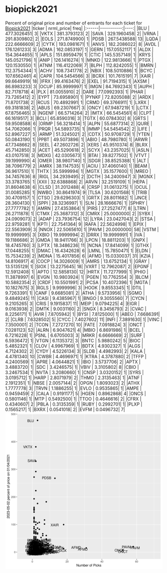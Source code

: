 # biopick2021
Percent of original price and number of entrants for each ticket for [Biopick2021](https://twitter.com/hashtag/Biopick2021)
|ticker |  nrml_price| freq|
|:------|-----------:|----:|
|BLU    | 477.3026451|    3|
|VKTX   | 381.3793123|    2|
|SAVA   | 329.1960458|    2|
|VRNA   | 291.8309802|    2|
|EOLS   | 271.8749900|    1|
|PDSB   | 267.5438588|   13|
|LQDA   | 222.6666609|    2|
|CYTK   | 193.0981671|    1|
|ANVS   | 182.2086022|    8|
|AVDL   | 176.1261233|    3|
|ADMA   | 162.0853197|    1|
|GERN   | 157.0552117|    1|
|ALDX   | 154.3644655|    1|
|APLS   | 151.8959479|    1|
|CTIC   | 145.5357149|    1|
|KRYS   | 145.0521796|    1|
|ANIP   | 126.1416274|    1|
|MNKD   | 122.9813666|    1|
|PTGX   | 120.1530550|    1|
|ATNM   | 116.4122069|    7|
|BLPH   | 112.8242055|    1|
|BMRN   | 112.3754344|    1|
|ACHV   | 108.7341778|    2|
|NBIX   | 108.5010886|    1|
|BCYC   | 107.6562461|    4|
|CAPR   | 104.5454566|    3|
|BCRX   | 101.7615191|    7|
|XAIR   |  99.6649919|   18|
|IFRX   |  99.4163476|    2|
|EXEL   |  91.7194315|    1|
|AXSM   |  86.8983233|    3|
|OCUP   |  85.9999997|    1|
|IMGN   |  84.7692343|    1|
|AUPH   |  82.7178718|    4|
|PLX    |  81.0055910|    2|
|DARE   |  77.0992393|    1|
|PHAR   |  73.7265412|    2|
|EYPT   |  73.6958901|    1|
|PYNKF  |  72.8205088|    2|
|ARDX   |  71.8701738|    2|
|RCUS   |  70.4892991|    1|
|CRMD   |  69.3766911|    1|
|LXRX   |  69.3181838|    2|
|ABUS   |  69.2307667|    3|
|ONCY   |  67.9487219|    1|
|LCTX   |  67.8756465|    3|
|NGENF  |  66.5714264|    2|
|IMTX   |  66.5454561|    6|
|CLPT   |  66.1619517|    3|
|BCLI   |  65.8590316|    3|
|TGTX   |  60.0784302|    8|
|GRTS   |  59.9508588|    6|
|ORMP   |  56.3218414|    1|
|ALPN   |  55.6877314|    2|
|QURE   |  54.7062066|    1|
|PRQR   |  54.5893735|    1|
|IMMP   |  54.5454542|    2|
|LIFE   |  52.8967227|    5|
|ARMP   |  51.3245021|    2|
|CDTX   |  50.9708729|    1|
|YTEN   |  50.0843190|    1|
|PPBT   |  49.5073896|    1|
|ABIO   |  48.7980780|    1|
|ARWR   |  47.7348662|    8|
|SEEL   |  47.2602726|    2|
|XERS   |  45.9510374|    8|
|BLRX   |  45.7142850|    3|
|ACET   |  45.5290618|    2|
|SCYX   |  43.2357025|    1|
|ASLN   |  43.0107518|    3|
|MDXG   |  42.0305673|    1|
|BTAI   |  39.8277502|    1|
|VTVT   |  39.1999990|    4|
|OMER   |  38.9807140|    1|
|SDGR   |  38.8525388|    1|
|ALT    |  38.7096779|    2|
|AMRX   |  38.1147535|    1|
|ACIU   |  37.4060140|    1|
|BEAM   |  36.9617510|    1|
|THTX   |  35.5999994|    1|
|MGTX   |  35.1577600|    1|
|MREO   |  34.7457636|    8|
|RIGL   |  34.2939495|    2|
|DCTH   |  34.2400947|    3|
|MGNX   |  33.3783765|    1|
|XXII   |  32.6388868|    2|
|ARVN   |  32.2519109|    1|
|HEPA   |  31.8604638|    6|
|CLSD   |  31.2012488|    4|
|CRSP   |  31.0613275|    1|
|OCUL   |  31.0085285|    1|
|NWBO   |  30.8641974|    9|
|TLSA   |  30.6201568|    1|
|TRIB   |  30.4709157|    1|
|CTSO   |  29.6296303|    1|
|GRTX   |  28.8011682|    1|
|JNCE   |  28.3604130|    1|
|SPPI   |  28.3236997|    1|
|SLN    |  28.1666676|    1|
|SPHRY  |  27.7777782|    1|
|AMRN   |  27.4353864|    1|
|PIRS   |  27.2527477|    8|
|LTRN   |  26.2711878|    1|
|CTMX   |  25.3687312|    3|
|CMRX   |  25.0000000|    2|
|SYBX   |  24.0909073|    2|
|ADAP   |  23.7936754|   12|
|LYRA   |  23.0427043|    2|
|STSA   |  22.9759281|    1|
|KPTI   |  22.7541364|    9|
|RAFA   |  22.5624998|    1|
|EPIX   |  22.5563909|    3|
|NNOX   |  22.5065610|    1|
|PAVM   |  20.0000000|   58|
|VSTM   |  19.9999995|    3|
|XBIO   |  19.9999994|    2|
|DRRX   |  19.9999991|    1|
|IVA    |  19.1186686|    2|
|GMDA   |  18.9411766|    3|
|LPCN   |  18.8811203|    1|
|GNPX   |  18.4745760|    3|
|LPTX   |  18.3486236|   11|
|NCNA   |  17.8414099|    1|
|GTHX   |  17.0448255|    1|
|DMAC   |  16.4342628|    6|
|LMNL   |  15.7850471|    1|
|ELDN   |  15.7534239|    2|
|MDNA   |  15.4017856|    6|
|AFMD   |  15.0330037|   31|
|KZIA   |  14.8106917|    4|
|COCP   |  14.3026009|    1|
|AMRS   |  13.6752134|    1|
|GRAY   |  13.5135129|    1|
|SIOX   |  13.2275645|   18|
|VXRT   |  12.7962087|    2|
|EPGNF  |  12.5912408|    1|
|APTO   |  12.5858130|   12|
|HRTX   |  11.7277999|    1|
|PHIO   |  11.3878997|    6|
|EVGN   |  10.9803924|    1|
|PGEN   |  10.7762554|    3|
|BLCM   |  10.5882354|    2|
|CRDF   |  10.5501991|    2|
|PCSA   |  10.4072396|    1|
|MGTA   |  10.1827675|    3|
|RGLS   |   9.9999996|    3|
|HOOK   |   9.8553345|    1|
|DTIL   |   9.7263391|    1|
|CANF   |   9.6685081|    2|
|ATHA   |   9.5733956|    1|
|SGMO   |   9.4849245|   11|
|CASI   |   9.4385967|    1|
|BNGO   |   9.3055560|    7|
|CYCN   |   9.2105265|    3|
|CRIS   |   9.1915837|   11|
|MEIP   |   9.0794225|    4|
|EIGR   |   9.0163938|    2|
|DMTK   |   9.0031160|    2|
|SNGX   |   8.3456793|    2|
|CVAC   |   8.2256171|    1|
|AVIR   |   7.8705942|    1|
|BYSI   |   7.8125000|    1|
|ABEO   |   7.6686391|    2|
|CLRB   |   7.6328502|    5|
|CYCC   |   7.4027602|   11|
|INFI   |   7.3891630|    1|
|VINC   |   7.3500001|    2|
|TCON   |   7.2727270|   10|
|FATE   |   7.0918824|    3|
|ONCT   |   7.0281123|   52|
|ALRN   |   6.9047621|    4|
|MBIO   |   6.8691986|    1|
|BCEL   |   6.7216228|    1|
|PSNL   |   6.6705003|    3|
|MRKR   |   6.6666669|    2|
|SURF   |   6.5936472|    1|
|VTGN   |   6.1135372|    3|
|BNTC   |   5.9880242|    5|
|BIOC   |   5.4852321|    1|
|CLOV   |   4.9967969|    1|
|BDTX   |   4.9302327|    1|
|ALGS   |   4.7124302|    2|
|CYDY   |   4.5226134|    3|
|SLDB   |   4.4982993|    2|
|KALA   |   4.4781340|   10|
|CWBR   |   4.4696971|    1|
|KTRA   |   4.3787880|    2|
|TFFP   |   4.2400569|    1|
|APRE   |   4.0644821|    1|
|IBIO   |   3.5737706|    2|
|APTX   |   3.4883720|    1|
|SDC    |   3.4246575|    1|
|VBIV   |   3.3105802|    8|
|CBIO   |   3.2467534|    1|
|NVTA   |   3.2080660|    1|
|CNSP   |   3.0320152|    1|
|SYRS   |   3.0195712|    1|
|HARP   |   2.8071979|    2|
|THMO   |   2.3135463|    1|
|ATNF   |   2.1912351|    1|
|NBSE   |   2.0057144|    2|
|OPGN   |   1.8093023|    2|
|ATHX   |   1.7777778|    3|
|TRVN   |   1.1886255|    1|
|EVLO   |   0.9535865|    1|
|AMPE   |   0.9459459|    2|
|CALA   |   0.9191177|    5|
|HGEN   |   0.8962868|    4|
|ONCS   |   0.5801146|    1|
|MTP    |   0.5492500|    1|
|TTOO   |   0.4646616|    2|
|CFRX   |   0.4340607|    2|
|PBLA   |   0.3135359|    1|
|RUBY   |   0.2992701|    1|
|PLXP   |   0.1565217|    1|
|BXRX   |   0.0541018|    2|
|EVFM   |   0.0496732|    7|
![retvspicks](biopicks.png?raw=true)
